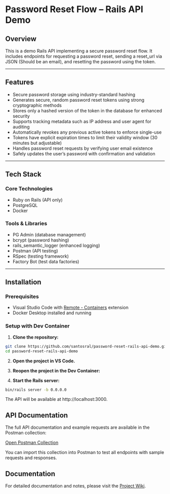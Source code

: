 # Password Reset Flow – Rails API Demo

## Overview

This is a demo Rails API implementing a secure password reset flow. It includes endpoints for requesting a password reset, sending a reset_url via JSON (Should be an email), and resetting the password using the token.

---

## Features

- Secure password storage using industry-standard hashing
- Generates secure, random password reset tokens using strong cryptographic methods
- Stores only a hashed version of the token in the database for enhanced security
- Supports tracking metadata such as IP address and user agent for auditing
- Automatically revokes any previous active tokens to enforce single-use
- Tokens have explicit expiration times to limit their validity window (30 minutes but adjustable)
- Handles password reset requests by verifying user email existence
- Safely updates the user’s password with confirmation and validation

---

## Tech Stack

### Core Technologies
- Ruby on Rails (API only)
- PostgreSQL
- Docker

### Tools & Libraries
- PG Admin (database management)
- bcrypt (password hashing)
- rails_semantic_logger (enhanced logging)
- Postman (API testing)
- RSpec (testing framework)
- Factory Bot (test data factories)

---

## Installation

### Prerequisites
- Visual Studio Code with [Remote - Containers](https://code.visualstudio.com/docs/remote/containers) extension
- Docker Desktop installed and running

### Setup with Dev Container

1. **Clone the repository:**
```bash
git clone https://github.com/santosral/password-reset-rails-api-demo.git
cd password-reset-rails-api-demo
```

2. **Open the project in VS Code.**

3. **Reopen the project in the Dev Container:**

4. **Start the Rails server:**
```bash
bin/rails server -b 0.0.0.0
```

The API will be available at http://localhost:3000.

## API Documentation

The full API documentation and example requests are available in the Postman collection:

[Open Postman Collection](https://www.postman.com/lively-spaceship-99649/workspace/public-applications/collection/16588736-0d295837-3cfe-4324-a182-c87a5d3083e4?action=share&creator=16588736)

You can import this collection into Postman to test all endpoints with sample requests and responses.

## Documentation

For detailed documentation and notes, please visit the [Project Wiki](https://github.com/santosral/password-reset-rails-api-demo/wiki).

